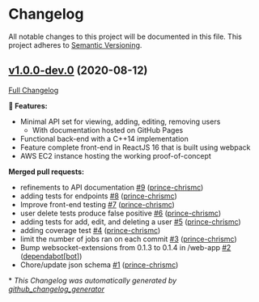 # Changelog

All notable changes to this project will be documented in this file. This project adheres to [Semantic Versioning](http://semver.org/).

## [v1.0.0-dev.0](https://github.com/prince-chrismc/user-management/tree/v1.0.0-dev.0) (2020-08-12)

[Full Changelog](https://github.com/prince-chrismc/user-management/compare/30247851259609ff3d66a4e788abd86cd2ec0af9...v1.0.0-dev.0)

**:dart: Features:**

- Minimal API set for viewing, adding, editing, removing users
  - With documentation hosted on GitHub Pages
- Functional back-end with a C++14 implementation
- Feature complete front-end in ReactJS 16 that is built using webpack
- AWS EC2 instance hosting the working proof-of-concept

**Merged pull requests:**

- refinements to API documentation [\#9](https://github.com/prince-chrismc/user-management/pull/9) ([prince-chrismc](https://github.com/prince-chrismc))
- adding tests for endpoints [\#8](https://github.com/prince-chrismc/user-management/pull/8) ([prince-chrismc](https://github.com/prince-chrismc))
- Improve front-end testing [\#7](https://github.com/prince-chrismc/user-management/pull/7) ([prince-chrismc](https://github.com/prince-chrismc))
- user delete tests produce false positive [\#6](https://github.com/prince-chrismc/user-management/pull/6) ([prince-chrismc](https://github.com/prince-chrismc))
- adding tests for add, edit, and deleting a user [\#5](https://github.com/prince-chrismc/user-management/pull/5) ([prince-chrismc](https://github.com/prince-chrismc))
- adding coverage test [\#4](https://github.com/prince-chrismc/user-management/pull/4) ([prince-chrismc](https://github.com/prince-chrismc))
- limit the number of jobs ran on each commit [\#3](https://github.com/prince-chrismc/user-management/pull/3) ([prince-chrismc](https://github.com/prince-chrismc))
- Bump websocket-extensions from 0.1.3 to 0.1.4 in /web-app [\#2](https://github.com/prince-chrismc/user-management/pull/2) ([dependabot[bot]](https://github.com/apps/dependabot))
- Chore/update json schema [\#1](https://github.com/prince-chrismc/user-management/pull/1) ([prince-chrismc](https://github.com/prince-chrismc))

\* *This Changelog was automatically generated by [github_changelog_generator](https://github.com/github-changelog-generator/github-changelog-generator)*
